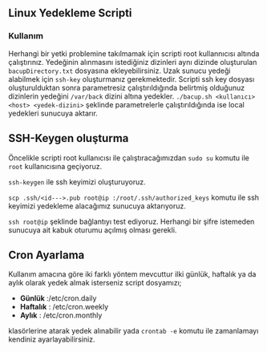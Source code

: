 ## Linux Yedekleme Scripti

### Kullanım

Herhangi bir yetki problemine takılmamak için scripti root kullannıcısı altında çalıştırınız. Yedeğinin alınmasını istediğiniz dizinleri aynı dizinde oluşturulan `bacupDirectory.txt` dosyasına ekleyebilirsiniz. Uzak sunucu yedeği alabilmek için `ssh-key` oluşturmanız gerekmektedir. Scripti ssh key dosyası oluşturulduktan sonra parametresiz çalıştırıldığında belirtmiş olduğunuz dizinlerin yedeğini `/var/back` dizini altına yedekler. `./bacup.sh <kullanıcı> <host> <yedek-dizini>` şeklinde parametrelerle çalıştırıldığında ise local yedekleri sunucuya aktarır.

## SSH-Keygen oluşturma

Öncelikle scripti root kullanıcısı ile çalıştıracağımızdan `sudo su` komutu ile `root` kullanıcısına geçiyoruz. 

`ssh-keygen` ile ssh keyimizi oluşturuyoruz.

`scp .ssh/<id--->.pub root@ip :/root/.ssh/authorized_keys` komutu ile ssh keyimizi yedekleme alacağımız sunucuya aktarıyoruz.

`ssh root@ip` şeklinde bağlantıyı test ediyoruz. Herhangi bir şifre istemeden sunucuya ait kabuk oturumu açılmış olması gerekli.  

## Cron Ayarlama

Kullanım amacına göre iki farklı yöntem mevcuttur ilki günlük, haftalık ya da aylık olarak yedek almak isterseniz script dosyamızı;
* __Günlük__ :/etc/cron.daily
* __Haftalık__ : /etc/cron.weekly
* __Aylık__ : /etc/cron.monthly

klasörlerine atarak yedek alınabilir yada `crontab -e` komutu ile zamanlamayı kendiniz ayarlayabilirsiniz.



